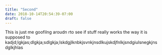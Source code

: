 ```yaml
---
title: "Second"
date: 2018-10-14T20:54:39-07:00
draft: false
---
```



This is just me goofilng aroudn rto see if stuff really works the way it is supposed to kadjd;lgkjas;dlgkja;sdlgkja;lskdgjlknbkjsvnkjnsdlkujskdjfnlkjsndgiulsnegkjnsdglkjhlas
